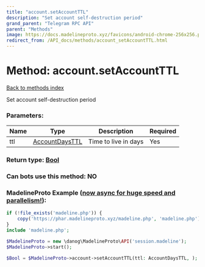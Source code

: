 ```yaml
---
title: "account.setAccountTTL"
description: "Set account self-destruction period"
grand_parent: "Telegram RPC API"
parent: "Methods"
image: https://docs.madelineproto.xyz/favicons/android-chrome-256x256.png
redirect_from: /API_docs/methods/account_setAccountTTL.html
---
```

# Method: account.setAccountTTL
[Back to methods index](index.html)



Set account self-destruction period

### Parameters:

| Name     |    Type       | Description | Required |
|----------|---------------|-------------|----------|
|ttl|[AccountDaysTTL](/API_docs/types/AccountDaysTTL.html) | Time to live in days | Yes|


### Return type: [Bool](/API_docs/types/Bool.html)

### Can bots use this method: **NO**


### MadelineProto Example ([now async for huge speed and parallelism!](https://docs.madelineproto.xyz/docs/ASYNC.html)):


```php
if (!file_exists('madeline.php')) {
    copy('https://phar.madelineproto.xyz/madeline.php', 'madeline.php');
}
include 'madeline.php';

$MadelineProto = new \danog\MadelineProto\API('session.madeline');
$MadelineProto->start();

$Bool = $MadelineProto->account->setAccountTTL(ttl: AccountDaysTTL, );
```

